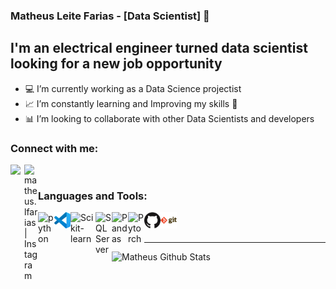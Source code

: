 ### Matheus Leite Farias - [Data Scientist] 👋

## I'm an electrical engineer turned data scientist looking for a new job opportunity 

- 💻 I’m currently working as a Data Science projectist
- 📈 I’m constantly learning and Improving my skills 🤣
- 📊 I’m looking to collaborate with other Data Scientists and developers 

### Connect with me:

[<img align="left"  width="22px" src="https://cdn.jsdelivr.net/npm/simple-icons@3.4.0/icons/linkedin.svg" />](https://www.linkedin.com/in/matheus-farias-376875167)

[<img align="left" alt="matheus.lfarias | Instagram" width="22px" src="https://upload.wikimedia.org/wikipedia/commons/5/58/Instagram-Icon.png" />](https://www.instagram.com/matheus.lfarias/)



<br />

### Languages and Tools:

<img align="left" alt="python" width="26px" src="https://cdn3.iconfinder.com/data/icons/logos-and-brands-adobe/512/267_Python-512.png" />

<img align="left" alt="visual studio code" width="26px" src="https://raw.githubusercontent.com/github/explore/80688e429a7d4ef2fca1e82350fe8e3517d3494d/topics/visual-studio-code/visual-studio-code.png" />

[<img align="left" alt="Scikit-learn" width="40px" src="https://upload.wikimedia.org/wikipedia/commons/0/05/Scikit_learn_logo_small.svg" />](https://scikit-learn.org/stable/)

<img align="left" alt="SQLServer" width="26px" src="https://img.icons8.com/color/2x/microsoft-sql-server.png" />

<img align="left" alt="Pandas" width="26px" src="https://cdn.jsdelivr.net/npm/simple-icons@3.4.0/icons/pandas.svg" />

<img align="left" alt="Pytorch" width="26px" src="https://cdn.jsdelivr.net/npm/simple-icons@3.4.0/icons/pytorch.svg" />

<img align="left" alt="GitHub" width="26px" src="https://raw.githubusercontent.com/github/explore/78df643247d429f6cc873026c0622819ad797942/topics/github/github.png" />

<img align="left" alt="Git" width="26px" src="https://raw.githubusercontent.com/github/explore/80688e429a7d4ef2fca1e82350fe8e3517d3494d/topics/git/git.png" />

<br />
<br />


<!-- BLOG-POST-LIST:END -->

---

<img align="left" alt="Matheus Github Stats" src="https://github-readme-stats.vercel.app/api?username=matheuslfarias&show_icons=true&hide_border=true" />

[linkedin]: https://www.linkedin.com/in/matheus-farias-376875167
[instagram]: https://www.instagram.com/matheus.lfarias/

